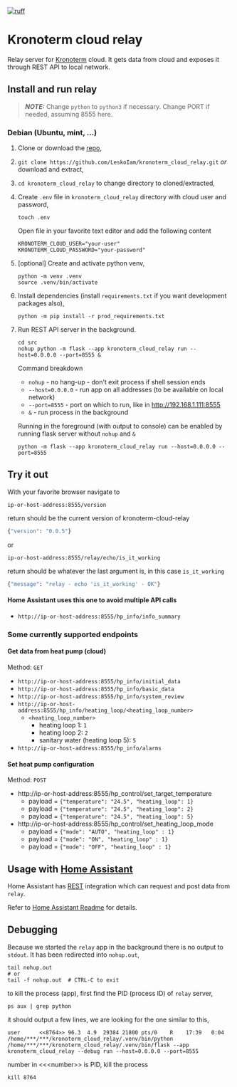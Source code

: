 [![ruff](https://github.com/LeskoIam/kronoterm_cloud_relay/actions/workflows/ruff.yml/badge.svg?branch=master)](https://github.com/LeskoIam/kronoterm_cloud_relay/actions/workflows/ruff.yml)
# Kronoterm cloud relay

Relay server for [Kronoterm](https://kronoterm.com//) cloud. It gets data from cloud and exposes it through REST API to local network. 

## Install and run relay
> **_NOTE:_**  Change `python` to `python3` if necessary. Change PORT if needed, assuming 8555 here.
### Debian (Ubuntu, mint, ...)
1. Clone or download the [repo](https://github.com/LeskoIam/kronoterm_cloud_relay),
2. `git clone https://github.com/LeskoIam/kronoterm_cloud_relay.git` *or* download and extract,
3. `cd kronoterm_cloud_relay` to change directory to cloned/extracted,
4. Create `.env` file in `kronoterm_cloud_relay` directory with cloud user and password,
   ```shell
   touch .env
   ```
   Open file in your favorite text editor and add the following content
   ```dotenv
   KRONOTERM_CLOUD_USER="your-user"
   KRONOTERM_CLOUD_PASSWORD="your-password"
   ```
5. [optional] Create and activate python venv,
   ```shell
   python -m venv .venv
   source .venv/bin/activate
   ```
6. Install dependencies (install `requirements.txt` if you want development packages also),
   ```shell
   python -m pip install -r prod_requirements.txt
   ```
7. Run REST API server in the background.
   ```shell
   cd src
   nohup python -m flask --app kronoterm_cloud_relay run --host=0.0.0.0 --port=8555 &
   ```
   Command breakdown
   - `nohup` - no hang-up - don't exit process if shell session ends
   - `--host=0.0.0.0` - run app on all addresses (to be available on local network)
   - `--port=8555` - port on which to run, like in http://192.168.1.111:8555
   - `&` - run process in the background
   
   Running in the foreground (with output to console) can be enabled by running flask server without `nohup` and `&`
   ```shell
   python -m flask --app kronoterm_cloud_relay run --host=0.0.0.0 --port=8555
   ```


## Try it out
With your favorite browser navigate to 

`ip-or-host-address:8555/version`

return should be the current version of kronoterm-cloud-relay
```python
{"version": "0.0.5"}
```
or

`ip-or-host-address:8555/relay/echo/is_it_working`

return should be whatever the last argument is, in this case `is_it_working`
```python
{"message": "relay - echo 'is_it_working' - OK"}
```

#### Home Assistant uses this one to avoid multiple API calls
- `http://ip-or-host-address:8555/hp_info/info_summary`

### Some currently supported endpoints
#### Get data from heat pump (cloud)
Method: `GET`
- `http://ip-or-host-address:8555/hp_info/initial_data`
- `http://ip-or-host-address:8555/hp_info/basic_data`
- `http://ip-or-host-address:8555/hp_info/system_review`
- `http://ip-or-host-address:8555/hp_info/heating_loop/<heating_loop_number>`
  - `<heating_loop_number>`
    - heating loop 1: `1`
    - heating loop 2: `2`
    - sanitary water (heating loop 5): `5`
- `http://ip-or-host-address:8555/hp_info/alarms`
#### Set heat pump configuration
Method: `POST`
- http://ip-or-host-address:8555/hp_control/set_target_temperature
  - payload = `{"temperature": "24.5", "heating_loop": 1}`
  - payload = `{"temperature": "24.5", "heating_loop": 2}`
  - payload = `{"temperature": "24.5", "heating_loop": 5}`
- http://ip-or-host-address:8555/hp_control/set_heating_loop_mode
  - payload = `{"mode": "AUTO", "heating_loop" : 1}`
  - payload = `{"mode": "ON", "heating_loop" : 1}`
  - payload = `{"mode": "OFF", "heating_loop" : 1}`


## Usage with [Home Assistant](https://www.home-assistant.io/)
Home Assistant has [REST](https://www.home-assistant.io/integrations/rest) integration which can request and post data from `relay`.

Refer to [Home Assistant Readme](./docs/home_assistant.md) for details.


## Debugging

   Because we started the `relay` app in the background there is no output to `stdout`. It has been redirected into
   `nohup.out`,
   ```shell
   tail nohup.out
   # or
   tail -f nohup.out  # CTRL-C to exit
   ```
   to kill the process (app), first find the PID (process ID) of `relay` server,
   ```shell
   ps aux | grep python
   ```
   it should output a few lines, we are looking for the one similar to this,
   ```shell
   user      <<8764>> 96.3  4.9  29384 21800 pts/0    R    17:39   0:04 /home/***/***/kronoterm_cloud_relay/.venv/bin/python /home/***/***/kronoterm_cloud_relay/.venv/bin/flask --app kronoterm_cloud_relay --debug run --host=0.0.0.0 --port=8555
   ```
   number in \<\<<number\>\> is PID, kill the process
   ```shell
   kill 8764
   ```
